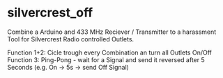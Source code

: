 # silvercrest_off

Combine a Arduino and 433 MHz Reciever / Transmitter to a harassment Tool for Silvercrest Radio controlled Outlets.

Function 1+2: Cicle trough every Combination an turn all Outlets On/Off
Function 3: Ping-Pong - wait for a Signal and send it reversed after 5 Seconds (e.g. On -> 5s -> send Off Signal)
